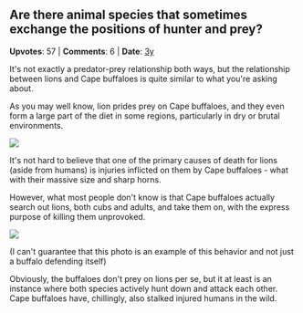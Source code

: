 ## Are there animal species that sometimes exchange the positions of hunter and prey?
    
**Upvotes**: 57 | **Comments**: 6 | **Date**: [3y](https://www.quora.com/Are-there-animal-species-that-sometimes-exchange-the-positions-of-hunter-and-prey/answer/Gary-Meaney)

It's not exactly a predator-prey relationship both ways, but the relationship between lions and Cape buffaloes is quite similar to what you're asking about.

As you may well know, lion prides prey on Cape buffaloes, and they even form a large part of the diet in some regions, particularly in dry or brutal environments.

![](https://qph.fs.quoracdn.net/main-qimg-543a83abfd5bdeb02a9ec0d44cec5202-lq)

It's not hard to believe that one of the primary causes of death for lions (aside from humans) is injuries inflicted on them by Cape buffaloes - what with their massive size and sharp horns.

However, what most people don't know is that Cape buffaloes actually search out lions, both cubs and adults, and take them on, with the express purpose of killing them unprovoked.

![](https://qph.fs.quoracdn.net/main-qimg-3c75a6ba9e523f763244e459c0664e7a-lq)

(I can't guarantee that this photo is an example of this behavior and not just a buffalo defending itself)

Obviously, the buffaloes don't prey on lions per se, but it at least is an instance where both species actively hunt down and attack each other. Cape buffaloes have, chillingly, also stalked injured humans in the wild.

